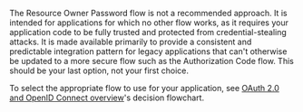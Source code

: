 The Resource Owner Password flow is not a recommended approach. It is intended for applications for which no other flow works, as it requires your application code to be fully trusted and protected from credential-stealing attacks. It is made available primarily to provide a consistent and predictable integration pattern for legacy applications that can't otherwise be updated to a more secure flow such as the Authorization Code flow. This should be your last option, not your first choice.

To select the appropriate flow to use for your application, see [OAuth 2.0 and OpenID Connect overview](/docs/concepts/oauth-openid/#choosing-an-oauth-2-0-flow)'s decision flowchart.
